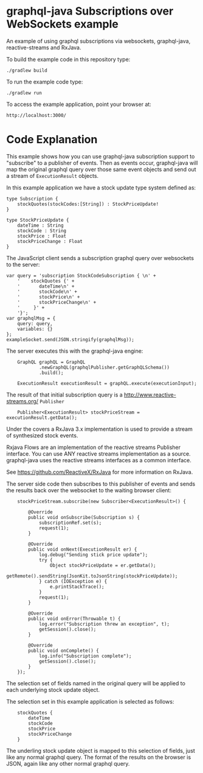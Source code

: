# graphql-java Subscriptions over WebSockets example

An example of using graphql subscriptions via websockets, graphql-java, reactive-streams and RxJava.

To build the example code in this repository type:

    ./gradlew build
    
To run the example code type:
    
    ./gradlew run
    
To access the example application, point your browser at:

    http://localhost:3000/  
    
# Code Explanation

This example shows how you can use graphql-java subscription support to "subscribe" to a publisher of events.
Then as events occur, graphql-java will map the original graphql query over those same event objects and send out
a stream of `ExecutionResult` objects.

In this example application we have a stock update type system defined as:

    type Subscription {
        stockQuotes(stockCodes:[String]) : StockPriceUpdate!
    }
    
    type StockPriceUpdate {
        dateTime : String
        stockCode : String
        stockPrice : Float
        stockPriceChange : Float
    }

The JavaScript client sends a subscription graphql query over websockets to the server:

    var query = 'subscription StockCodeSubscription { \n' +
        '    stockQuotes {' +
        '       dateTime\n' +
        '       stockCode\n' +
        '       stockPrice\n' +
        '       stockPriceChange\n' +
        '     }' +
        '}';
    var graphqlMsg = {
        query: query,
        variables: {}
    };
    exampleSocket.send(JSON.stringify(graphqlMsg));
   
The server executes this with the graphql-java engine:

        GraphQL graphQL = GraphQL
                .newGraphQL(graphqlPublisher.getGraphQLSchema())
                .build();

        ExecutionResult executionResult = graphQL.execute(executionInput);

The result of that initial subscription query is a http://www.reactive-streams.org/ `Publisher`

        Publisher<ExecutionResult> stockPriceStream = executionResult.getData();
        
Under the covers a RxJava 3.x implementation is used to provide a stream of synthesized stock events.

Rxjava Flows are an implementation of the reactive streams Publisher interface.  You can use ANY reactive streams
implementation as a source.  graphql-java uses the reactive streams interfaces as a common interface.

See https://github.com/ReactiveX/RxJava for more information on RxJava.  
        
The server side code then subscribes to this publisher of events and sends the results back over the websocket
to the waiting browser client:

        stockPriceStream.subscribe(new Subscriber<ExecutionResult>() {

            @Override
            public void onSubscribe(Subscription s) {
                subscriptionRef.set(s);
                request(1);
            }

            @Override
            public void onNext(ExecutionResult er) {
                log.debug("Sending stick price update");
                try {
                    Object stockPriceUpdate = er.getData();
                    getRemote().sendString(JsonKit.toJsonString(stockPriceUpdate));
                } catch (IOException e) {
                    e.printStackTrace();
                }
                request(1);
            }

            @Override
            public void onError(Throwable t) {
                log.error("Subscription threw an exception", t);
                getSession().close();
            }

            @Override
            public void onComplete() {
                log.info("Subscription complete");
                getSession().close();
            }
        });

The selection set of fields named in the original query will be applied to each underlying stock update object.  

The selection set in this example application is selected as follows:

        stockQuotes {
            dateTime
            stockCode
            stockPrice
            stockPriceChange
        }

The underling stock update object is mapped to this selection of fields, just like any normal graphql query.  The format
of the results on the browser is JSON, again like any other normal graphql query.
